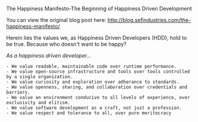 The Happiness Manifesto-The Beginning of Happiness Driven Development

You can view the original blog post here: http://blog.sefindustries.com/the-happiness-manifesto/

Herein lies the values we, as Happiness Driven Developers (HDD), hold to be true. Because who doesn't want to be happy?

*As a happiness driven developer...*

    - We value readable, maintainable code over runtime performance.
    - We value open-source infrastructure and tools over tools controlled by a single organization.
    - We value curiosity and exploration over adherance to standards.
    - We value openness, sharing, and collaboration over credentials and barriers.
    - We value an environment conducive to all levels of experience, over exclusivity and elitism.
    - We value software development as a craft, not just a profession.
    - We value respect and tolerance to all, over pure meritocracy
